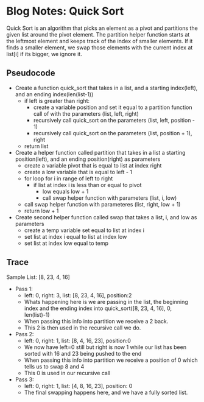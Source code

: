 # Blog Notes: Quick Sort
Quick Sort is an algorithm that picks an element as a pivot and partitions the given list around the pivot element. The partition helper function starts at the leftmost element and keeps track of the index of smaller elements. If it finds a smaller element, we swap those elements with the current index at list[i] if its bigger, we ignore it.

## Pseudocode
* Create a function quick_sort that takes in a list, and a starting index(left), and an ending index(len(list-1))
  * if left is greater than right:
    * create a variable position and set it equal to a partition function call of with the parameters (list, left, right)
    * recursively call quick_sort on the parameters (list, left, position - 1)
    * recursively call quick_sort on the parameters (list, position + 1), right
  * return list
* Create a helper function called partition that takes in a list a starting position(left), and an ending position(right) as parameters
  * create a variable pivot that is equal to list at index right
  * create a low variable that is equal to left - 1
  * for loop for i in range of left to right
    * if list at index i is less than or equal to pivot
      * low equals low + 1
      * call swap helper function with parameters (list, i, low)
  * call swap helper function with parameteres (list, right, low + 1)
  * return low + 1
* Create second helper function called swap that takes a list, i, and low as parameters
  * create a temp variable set equal to list at index i
  * set list at index i equal to list at index low
  * set list at index low equal to temp

## Trace
Sample List: [8, 23, 4, 16]
* Pass 1:
  * left: 0, right: 3, list: [8, 23, 4, 16], position:2
  * Whats happening here is we are passing in the list, the beginning index and the ending index into quick_sort([8, 23, 4, 16], 0, len(list)-1)
  * When passing this info into partition we receive a 2 back.
  * This 2 is then used in the recursive call we do.
* Pass 2:
  * left: 0, right: 1, list: [8, 4, 16, 23], position:0
  * We now have left=0 still but right is now 1 while our list has been sorted with 16 and 23 being pushed to the end
  * When passing this info into partition we receive a position of 0 which tells us to swap 8 and 4
  * This 0 is used in our recursive call
* Pass 3:
  * left: 0, right: 1, list: [4, 8, 16, 23], position: 0
  * The final swapping happens here, and we have a fully sorted list.
